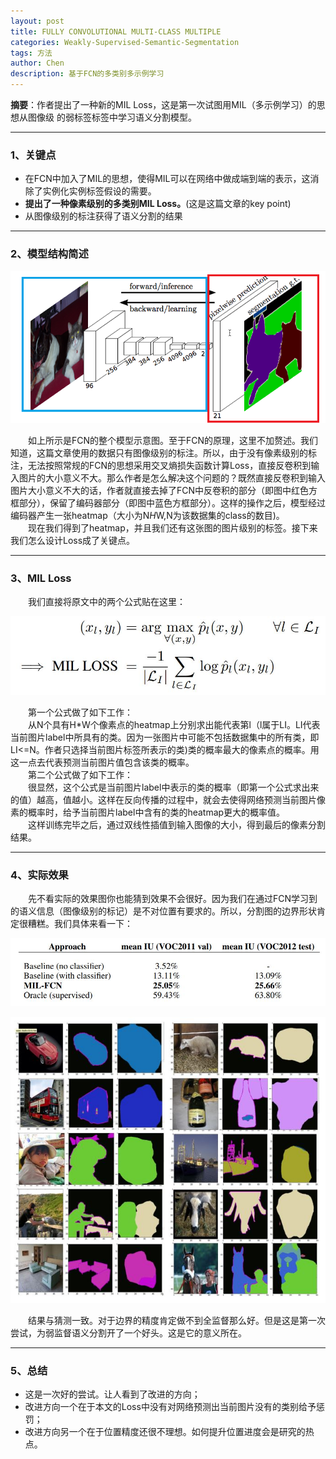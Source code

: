 ```yaml
---
layout: post
title: FULLY CONVOLUTIONAL MULTI-CLASS MULTIPLE
categories: Weakly-Supervised-Semantic-Segmentation
tags: 方法
author: Chen
description: 基于FCN的多类别多示例学习
---
```


**摘要**：作者提出了一种新的MIL Loss，这是第一次试图用MIL（多示例学习）的思想从图像级
的弱标签标签中学习语义分割模型。

---

### 1、关键点
* 在FCN中加入了MIL的思想，使得MIL可以在网络中做成端到端的表示，这消除了实例化实例标签假设的需要。
* <b>提出了一种像素级别的多类别MIL Loss。</b>(这是这篇文章的key point)
* 从图像级别的标注获得了语义分割的结果

---

### 2、模型结构简述

![FCN模型](/assets/images/MILLoss/1.jpg)

&emsp;&emsp;如上所示是FCN的整个模型示意图。至于FCN的原理，这里不加赘述。我们知道，这篇文章使用的数据只有图像级别的标注。所以，由于没有像素级别的标注，无法按照常规的FCN的思想采用交叉熵损失函数计算Loss，直接反卷积到输入图片的大小意义不大。那么作者是怎么解决这个问题的？既然直接反卷积到输入图片大小意义不大的话，作者就直接去掉了FCN中反卷积的部分（即图中红色方框部分），保留了编码器部分（即图中蓝色方框部分）。这样的操作之后，模型经过编码器产生一张heatmap（大小为N*H*W,N为该数据集的class的数目)。<br>
&emsp;&emsp;现在我们得到了heatmap，并且我们还有这张图的图片级别的标签。接下来我们怎么设计Loss成了关键点。

---

### 3、MIL Loss
&emsp;&emsp;我们直接将原文中的两个公式贴在这里：

![Loss](/assets/images/MILLoss/2.jpg)

&emsp;&emsp;第一个公式做了如下工作：<br>
&emsp;&emsp;从N个具有H*W个像素点的heatmap上分别求出能代表第l（l属于LI。LI代表当前图片label中所具有的类。因为一张图片中可能不包括数据集中的所有类，即LI<=N。作者只选择当前图片标签所表示的类)类的概率最大的像素点的概率。用这一点去代表预测当前图片值包含该类的概率。<br>
&emsp;&emsp;第二个公式做了如下工作：<br>
&emsp;&emsp;很显然，这个公式是当前图片label中表示的类的概率（即第一个公式求出来的值）越高，值越小。这样在反向传播的过程中，就会去使得网络预测当前图片像素的概率时，给予当前图片label中含有的类的heatmap更大的概率值。<br>
&emsp;&emsp;这样训练完毕之后，通过双线性插值到输入图像的大小，得到最后的像素分割结果。

---

### 4、实际效果
&emsp;&emsp;先不看实际的效果图你也能猜到效果不会很好。因为我们在通过FCN学习到的语义信息（图像级别的标记）是不对位置有要求的。所以，分割图的边界形状肯定很糟糕。我们具体来看一下：

![Loss](/assets/images/MILLoss/3.jpg)


![Loss](/assets/images/MILLoss/4.jpg)

&emsp;&emsp;结果与猜测一致。对于边界的精度肯定做不到全监督那么好。但是这是第一次尝试，为弱监督语义分割开了一个好头。这是它的意义所在。

---

### 5、总结
* 这是一次好的尝试。让人看到了改进的方向；
* 改进方向一个在于本文的Loss中没有对网络预测出当前图片没有的类别给予惩罚；
* 改进方向另一个在于位置精度还很不理想。如何提升位置进度会是研究的热点。
